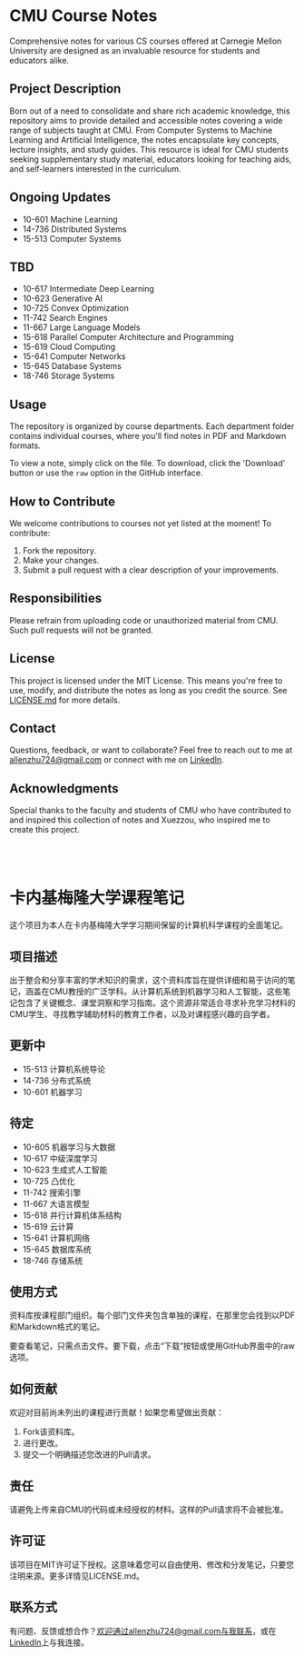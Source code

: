 # CMU Course Notes

Comprehensive notes for various CS courses offered at Carnegie Mellon University are designed as an invaluable resource for students and educators alike. 

## Project Description

Born out of a need to consolidate and share rich academic knowledge, this repository aims to provide detailed and accessible notes covering a wide range of subjects taught at CMU. From Computer Systems to Machine Learning and Artificial Intelligence, the notes encapsulate key concepts, lecture insights, and study guides. This resource is ideal for CMU students seeking supplementary study material, educators looking for teaching aids, and self-learners interested in the curriculum.

## Ongoing Updates

- 10-601 Machine Learning
- 14-736 Distributed Systems
- 15-513 Computer Systems

## TBD

- 10-617 Intermediate Deep Learning
- 10-623 Generative AI
- 10-725 Convex Optimization
- 11-742 Search Engines
- 11-667 Large Language Models
- 15-618 Parallel Computer Architecture and Programming
- 15-619 Cloud Computing
- 15-641 Computer Networks
- 15-645 Database Systems
- 18-746 Storage Systems

## Usage

The repository is organized by course departments. Each department folder contains individual courses, where you'll find notes in PDF and Markdown formats.

To view a note, simply click on the file. To download, click the 'Download' button or use the `raw` option in the GitHub interface.

## How to Contribute

We welcome contributions to courses not yet listed at the moment! To contribute:
1. Fork the repository.
2. Make your changes.
3. Submit a pull request with a clear description of your improvements.

## Responsibilities

Please refrain from uploading code or unauthorized material from CMU. Such pull requests will not be granted.

## License

This project is licensed under the MIT License. This means you're free to use, modify, and distribute the notes as long as you credit the source. See [LICENSE.md](LINK) for more details.

## Contact

Questions, feedback, or want to collaborate? Feel free to reach out to me at allenzhu724@gmail.com or connect with me on [LinkedIn](https://www.linkedin.com/in/allenjwzhu724/).

## Acknowledgments

Special thanks to the faculty and students of CMU who have contributed to and inspired this collection of notes and Xuezzou, who inspired me to create this project.
<br><br><br><br>
# 卡内基梅隆大学课程笔记

这个项目为本人在卡内基梅隆大学学习期间保留的计算机科学课程的全面笔记。

## 项目描述

出于整合和分享丰富的学术知识的需求，这个资料库旨在提供详细和易于访问的笔记，涵盖在CMU教授的广泛学科。从计算机系统到机器学习和人工智能，这些笔记包含了关键概念、课堂洞察和学习指南。这个资源非常适合寻求补充学习材料的CMU学生、寻找教学辅助材料的教育工作者，以及对课程感兴趣的自学者。

## 更新中

- 15-513 计算机系统导论
- 14-736 分布式系统
- 10-601 机器学习
  
## 待定

- 10-605 机器学习与大数据
- 10-617 中级深度学习
- 10-623 生成式人工智能
- 10-725 凸优化
- 11-742 搜索引擎
- 11-667 大语言模型
- 15-618 并行计算机体系结构
- 15-619 云计算
- 15-641 计算机网络
- 15-645 数据库系统
- 18-746 存储系统
  
## 使用方式

资料库按课程部门组织。每个部门文件夹包含单独的课程，在那里您会找到以PDF和Markdown格式的笔记。

要查看笔记，只需点击文件。要下载，点击“下载”按钮或使用GitHub界面中的raw选项。

## 如何贡献

欢迎对目前尚未列出的课程进行贡献！如果您希望做出贡献：
1. Fork该资料库。
2. 进行更改。
3. 提交一个明确描述您改进的Pull请求。
   
## 责任

请避免上传来自CMU的代码或未经授权的材料。这样的Pull请求将不会被批准。

## 许可证

该项目在MIT许可证下授权。这意味着您可以自由使用、修改和分发笔记，只要您注明来源。更多详情见LICENSE.md。

## 联系方式

有问题、反馈或想合作？欢迎通过allenzhu724@gmail.com与我联系，或在[LinkedIn](https://www.linkedin.com/in/allenjwzhu724/)上与我连接。
